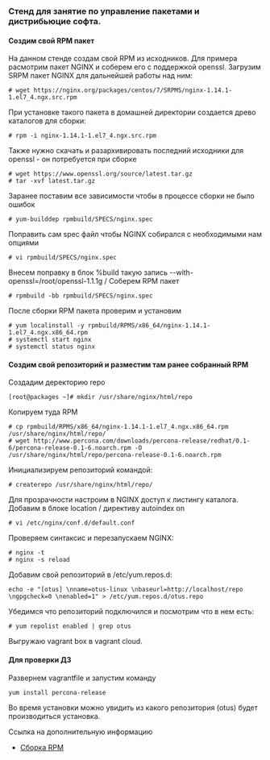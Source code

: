 ### Стенд для занятие по управление пакетами и дистрибьюцие софта.

#### Создим свой RPM пакет

На данном стенде создам свой RPM из исходников. Для примера расмотрим пакет NGINX и соберем его с поддержкой openssl.
Загрузим SRPM пакет NGINX для дальнейшей работы над ним:
```
# wget https://nginx.org/packages/centos/7/SRPMS/nginx-1.14.1-1.el7_4.ngx.src.rpm
```
При установке такого пакета в домашней директории создается древо каталогов для
сборки:
```
# rpm -i nginx-1.14.1-1.el7_4.ngx.src.rpm
```
Также нужно скачать и разархивировать последний исходники для openssl - он
потребуется при сборке
```
# wget https://www.openssl.org/source/latest.tar.gz
# tar -xvf latest.tar.gz
```
Заранее поставим все зависимости чтобы в процессе сборки не было ошибок
```
# yum-builddep rpmbuild/SPECS/nginx.spec
```
Поправить сам spec файл чтобы NGINX собирался с необходимыми нам опциями
```
# vi rpmbuild/SPECS/nginx.spec
```
Внесем поправку в блок %build такую запись --with-openssl=/root/openssl-1.1.1g /
Соберем RPM пакет
```
# rpmbuild -bb rpmbuild/SPECS/nginx.spec
```
После сборки RPM пакета проверим и установим
```
# yum localinstall -y rpmbuild/RPMS/x86_64/nginx-1.14.1-1.el7_4.ngx.x86_64.rpm
# systemctl start nginx
# systemctl status nginx
```
#### Создим свой репозиторий и разместим там ранее собранный RPM

Создадим деректорию repo
```
[root@packages ~]# mkdir /usr/share/nginx/html/repo
```
Копируем туда RPM
```
# cp rpmbuild/RPMS/x86_64/nginx-1.14.1-1.el7_4.ngx.x86_64.rpm /usr/share/nginx/html/repo/
# wget http://www.percona.com/downloads/percona-release/redhat/0.1-6/percona-release-0.1-6.noarch.rpm -O /usr/share/nginx/html/repo/percona-release-0.1-6.noarch.rpm
```
Инициализируем репозиторий командой:
```
# createrepo /usr/share/nginx/html/repo/
```
Для прозрачности настроим в NGINX доступ к листингу каталога. Добавим в блоке location / директиву autoindex on
```
# vi /etc/nginx/conf.d/default.conf
```
Проверяем синтаксис и перезапускаем NGINX:
```
# nginx -t
# nginx -s reload
```
Добавим свой репозиторий в /etc/yum.repos.d:
```
echo -e "[otus] \nname=otus-linux \nbaseurl=http://localhost/repo \ngpgcheck=0 \nenabled=1" > /etc/yum.repos.d/otus.repo

```
Убедимся что репозиторий подключился и посмотрим что в нем есть:
```
# yum repolist enabled | grep otus
```
Выгружаю vagrant box в vagrant cloud.

#### Для проверки ДЗ
Развернем vagrantfile и запустим команду
```
yum install percona-release
```
Во время установки можно увидить из какого репозитория (otus) будет производиться установка.

Ссылка на дополнительную информацию
- [Сборка RPM](http://wiki.rosalab.ru/ru/index.php/%D0%A1%D0%B1%D0%BE%D1%80%D0%BA%D0%B0_RPM_-_%D0%B1%D1%8B%D1%81%D1%82%D1%80%D1%8B%D0%B9_%D1%81%D1%82%D0%B0%D1%80%D1%82)
